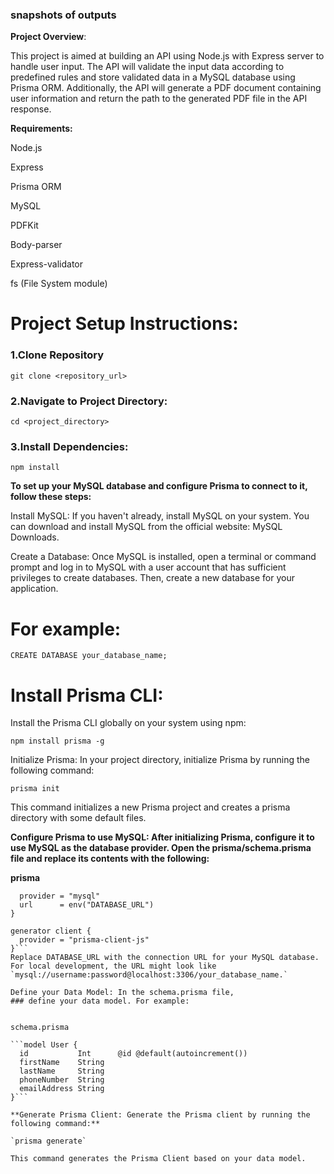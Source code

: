 
### snapshots of outputs



**Project Overview**:

This project is aimed at building an API using Node.js with Express server to handle user input. The API will validate the input data according to predefined rules and store validated data in a MySQL database using Prisma ORM. Additionally, the API will generate a PDF document containing user information and return the path to the generated PDF file in the API response.

**Requirements:**

Node.js

Express

Prisma ORM

MySQL

PDFKit

Body-parser

Express-validator

fs (File System module)


# Project Setup Instructions:
### 1.Clone Repository
```
git clone <repository_url>

```
### 2.Navigate to Project Directory:

`cd <project_directory>`
### 3.Install Dependencies:

`npm install`


**To set up your MySQL database and configure Prisma to connect to it, follow these steps:**

Install MySQL: If you haven't already, install MySQL on your system. You can download and install MySQL from the official website: MySQL Downloads.

Create a Database: Once MySQL is installed, open a terminal or command prompt and log in to MySQL with a user account that has sufficient privileges to create databases. Then, create a new database for your application.
# For example:
`CREATE DATABASE your_database_name;`

# Install Prisma CLI: 

Install the Prisma CLI globally on your system using npm:

`npm install prisma -g`

Initialize Prisma: In your project directory, initialize Prisma by running the following command:

`prisma init`

This command initializes a new Prisma project and creates a prisma directory with some default files.

**Configure Prisma to use MySQL: After initializing Prisma, configure it to use MySQL as the database provider. Open the prisma/schema.prisma file and replace its contents with the following:**

**prisma**

```datasource db {
  provider = "mysql"
  url      = env("DATABASE_URL")
}

generator client {
  provider = "prisma-client-js"
}```
Replace DATABASE_URL with the connection URL for your MySQL database. For local development, the URL might look like
`mysql://username:password@localhost:3306/your_database_name.`

Define your Data Model: In the schema.prisma file, 
### define your data model. For example:


schema.prisma

```model User {
  id           Int      @id @default(autoincrement())
  firstName    String
  lastName     String
  phoneNumber  String
  emailAddress String
}```

**Generate Prisma Client: Generate the Prisma client by running the following command:**

`prisma generate`

This command generates the Prisma Client based on your data model.





